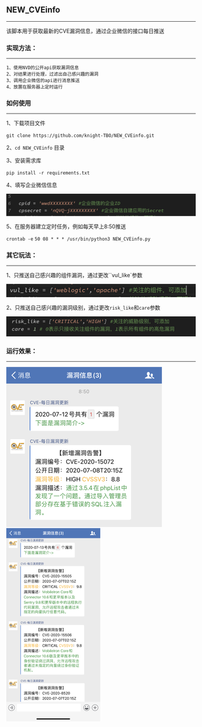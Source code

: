 ## NEW_CVEinfo
------

该脚本用于获取最新的CVE漏洞信息，通过企业微信的接口每日推送

### 实现方法：
------

```
1、使用NVD的公开api获取漏洞信息
2、对结果进行处理，过滤出自己感兴趣的漏洞
3、调用企业微信的api进行消息推送
4、放置在服务器上定时运行
```

### 如何使用

---

1、下载项目文件

`git clone https://github.com/knight-TBO/NEW_CVEinfo.git`

2、`cd NEW_CVEinfo` 目录

3、安装需求库

`pip install -r requirements.txt`

4、填写企业微信信息

<img src="./img/wxcof.png" style="zoom: 50%;" />

5、在服务器建立定时任务，例如每天早上8:50推送

`crontab -e`
``50 08 * * * /usr/bin/python3 NEW_CVEinfo.py``

### 其它玩法：

---

1、只推送自己感兴趣的组件漏洞，通过更改``vul_like`参数

<img src="./img/vullike.png" style="zoom: 50%;" />

2、只推送自己感兴趣的漏洞级别，通过更改`risk_like`和`care`参数

<img src="./img/risklike.png" style="zoom: 50%;" />

### 运行效果：

---

<img src="./img/p1.jpg" style="zoom: 50%;" />

<img src="./img/p2.jpg" style="zoom:50%;" />